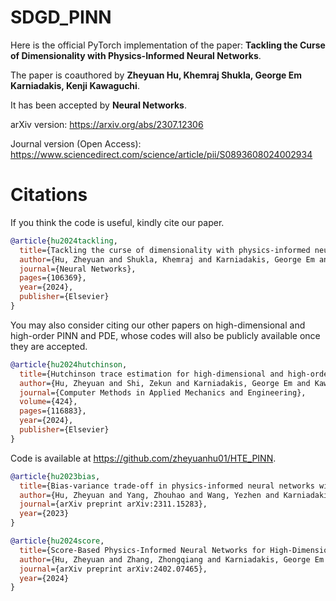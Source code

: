 # SDGD_PINN
Here is the official PyTorch implementation of the paper: **Tackling the Curse of Dimensionality with Physics-Informed Neural Networks**.

The paper is coauthored by **Zheyuan Hu, Khemraj Shukla, George Em Karniadakis, Kenji Kawaguchi**.

It has been accepted by **Neural Networks**.

arXiv version: https://arxiv.org/abs/2307.12306

Journal version (Open Access): https://www.sciencedirect.com/science/article/pii/S0893608024002934

# Citations

If you think the code is useful, kindly cite our paper.

```bibtex
@article{hu2024tackling,
  title={Tackling the curse of dimensionality with physics-informed neural networks},
  author={Hu, Zheyuan and Shukla, Khemraj and Karniadakis, George Em and Kawaguchi, Kenji},
  journal={Neural Networks},
  pages={106369},
  year={2024},
  publisher={Elsevier}
}
```

You may also consider citing our other papers on high-dimensional and high-order PINN and PDE, whose codes will also be publicly available once they are accepted.

```bibtex
@article{hu2024hutchinson,
  title={Hutchinson trace estimation for high-dimensional and high-order physics-informed neural networks},
  author={Hu, Zheyuan and Shi, Zekun and Karniadakis, George Em and Kawaguchi, Kenji},
  journal={Computer Methods in Applied Mechanics and Engineering},
  volume={424},
  pages={116883},
  year={2024},
  publisher={Elsevier}
}
```

Code is available at https://github.com/zheyuanhu01/HTE_PINN.

```bibtex
@article{hu2023bias,
  title={Bias-variance trade-off in physics-informed neural networks with randomized smoothing for high-dimensional PDEs},
  author={Hu, Zheyuan and Yang, Zhouhao and Wang, Yezhen and Karniadakis, George Em and Kawaguchi, Kenji},
  journal={arXiv preprint arXiv:2311.15283},
  year={2023}
}
```


```bibtex
@article{hu2024score,
  title={Score-Based Physics-Informed Neural Networks for High-Dimensional Fokker-Planck Equations},
  author={Hu, Zheyuan and Zhang, Zhongqiang and Karniadakis, George Em and Kawaguchi, Kenji},
  journal={arXiv preprint arXiv:2402.07465},
  year={2024}
}
```


